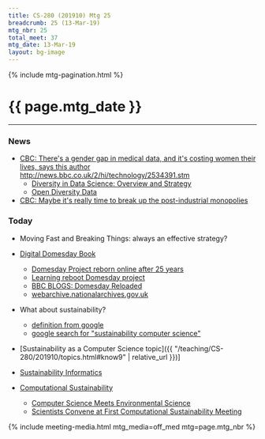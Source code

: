 ```yaml
---
title: CS-280 (201910) Mtg 25
breadcrumb: 25 (13-Mar-19)
mtg_nbr: 25
total_meet: 37
mtg_date: 13-Mar-19
layout: bg-image
---
```

{% include mtg-pagination.html %}
<h1 class="text-center">{{ page.mtg_date }}</h1>
<hr />

### News
* [CBC: There's a gender gap in medical data, and it's costing women their lives, says this author](https://www.cbc.ca/radio/thecurrent/the-current-for-march-11-2019-1.5049277/there-s-a-gender-gap-in-medical-data-and-it-s-costing-women-their-lives-says-this-author-1.5049286)
http://news.bbc.co.uk/2/hi/technology/2534391.stm
  * [Diversity in Data Science: Overview and Strategy](https://www.kdnuggets.com/2018/09/diversity-data-science.html)
  * [Open Diversity Data](http://opendiversitydata.org/)
* [CBC: Maybe it's really time to break up the post-industrial monopolies](https://www.cbc.ca/news/business/antitrust-google-newscorp-1.5052743)

### Today
* Moving Fast and Breaking Things: always an effective strategy?

* [Digital Domesday Book](http://news.bbc.co.uk/2/hi/technology/2534391.stm)
  * [Domesday Project reborn online after 25 years](https://www.bbc.com/news/technology-13367398)
  * [Learning reboot Domesday project](http://www.bbc.co.uk/ariel/13315315)
  * [BBC BLOGS: Domesday Reloaded](http://www.bbc.co.uk/blogs/domesday)
  * [webarchive.nationalarchives.gov.uk](https://webarchive.nationalarchives.gov.uk/search/result/?q=domesday&site=bbc.co.uk)

* What about sustainability?
  * [definition from google](https://www.google.com/search?q=sustainability)
  * [google search for "sustainability computer science"](https://www.google.com/search?q=sustainability+computer+science)

* [Sustainability as a Computer Science topic]({{ "/teaching/CS-280/201910/topics.html#know9" | relative_url }})]
* [Sustainability Informatics](http://web.cs.toronto.edu/research/areas/si.htm)
* [Computational Sustainability](https://en.wikipedia.org/wiki/Computational_sustainability)
  * [Computer Science Meets Environmental Science](https://cacm.acm.org/magazines/2009/9/38892-computer-science-meets-environmental-science/fulltext)
  * [Scientists Convene at First Computational Sustainability Meeting](https://cacm.acm.org/blogs/blog-cacm/30094-scientists-convene-at-first-computational-sustainability-meeting/fulltext)

{% include meeting-media.html mtg_media=off_med mtg=page.mtg_nbr %}
